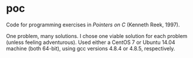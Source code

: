 # poc
Code for programming exercises in *Pointers on C* (Kenneth Reek, 1997).

One problem, many solutions.
I chose one viable solution for each problem (unless feeling adventurous). Used either a CentOS 7 or Ubuntu 14.04 machine (both 64-bit), using gcc versions 4.8.4 or 4.8.5, respectively.
